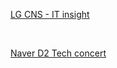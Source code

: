 <a href='https://blog.lgcns.com/category/IT%20Insight'>LG CNS - IT insight </a> <br>

<br>

<a href='https://d2.naver.com/news/6137384'> Naver D2 Tech concert </a>
